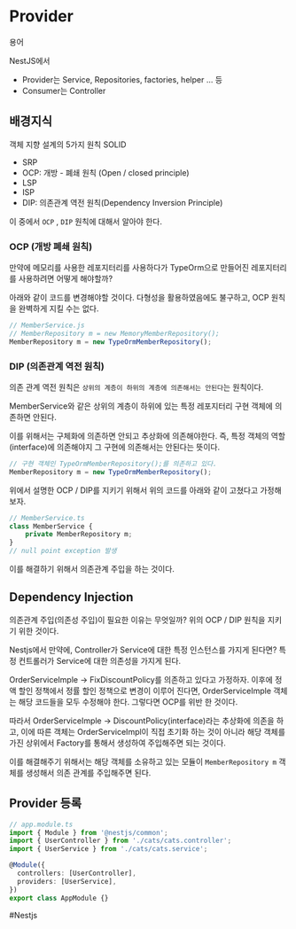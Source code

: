 # Provider
용어

NestJS에서
- Provider는 Service, Repositories, factories, helper ... 등
-  Consumer는 Controller


## 배경지식
객체 지향 설계의 5가지 원칙 SOLID
- SRP
- OCP: 개방 - 폐쇄 원칙 (Open / closed principle)
- LSP
- ISP
- DIP: 의존관계 역전 원칙(Dependency Inversion Principle)

이 중에서 `OCP` , `DIP`  원칙에 대해서 알아야 한다.

### OCP (개방 폐쇄 원칙)

만약에 메모리를 사용한 레포지터리를 사용하다가 TypeOrm으로 만들어진 레포지터리를 사용하려면 어떻게 해야할까?

아래와 같이 코드를 변경해야할 것이다. 다형성을 활용하였음에도 불구하고, OCP 원칙을 완벽하게 지킬 수는 없다.

```ts
// MemberService.js
// MemberRepository m = new MemoryMemberRepository();
MemberRepository m = new TypeOrmMemberRepository();
```

### DIP (의존관계 역전 원칙)

의존 관계 역전 원칙은 `상위의 계층이 하위의 계층에 의존해서는 안된다`는 원칙이다.

MemberService와 같은 상위의 계층이 하위에 있는 특정 레포지터리 구현 객체에 의존하면 안된다.

이를 위해서는 구체화에 의존하면 안되고 추상화에 의존해야한다.
즉, 특정 객체의 역할(interface)에 의존해야지 그 구현에 의존해서는 안된다는 뜻이다.

```ts
// 구현 객체인 TypeOrmMemberRepository();를 의존하고 있다.
MemberRepository m = new TypeOrmMemberRepository();
```


위에서 설명한 OCP / DIP를 지키기 위해서 위의 코드를 아래와 같이 고쳤다고 가정해보자.

```ts
// MemberService.ts
class MemberService {
	private	MemberRepository m;
}
// null point exception 발생
```

이를 해결하기 위해서 의존관계 주입을 하는 것이다.

## Dependency Injection

의존관계 주입(의존성 주입)이 필요한 이유는 무엇일까?  위의 OCP / DIP 원칙을 지키기 위한 것이다.

Nestjs에서 만약에, Controller가 Service에 대한 특정 인스턴스를 가지게 된다면? 특정 컨트롤러가 Service에 대한 의존성을 가지게 된다.

OrderServiceImple -> FixDiscountPolicy를 의존하고 있다고 가정하자.  이후에
정액 할인 정책에서 정률 할인 정책으로 변경이 이루어 진다면, OrderServiceImple 객체는 해당 코드들을 모두 수정해야 한다. 그렇다면 OCP를 위반 한 것이다.

따라서 OrderServiceImple -> DiscountPolicy(interface)라는 추상화에 의존을 하고, 이에 따른 객체는 OrderServiceImpl이 직접 초기화 하는 것이 아니라 해당 객체를 가진 상위에서 Factory를 통해서 생성하여 주입해주면 되는 것이다.


이를 해결해주기 위해서는 해당 객체를 소유하고 있는 모듈이 `MemberRepository m` 객체를 생성해서 의존 관계를 주입해주면 된다.

## Provider 등록

```typescript
// app.module.ts
import { Module } from '@nestjs/common';
import { UserController } from './cats/cats.controller';
import { UserService } from './cats/cats.service';

@Module({
  controllers: [UserController],
  providers: [UserService],
})
export class AppModule {}

```


#Nestjs